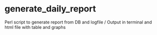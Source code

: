 # generate_daily_report
Perl script to generate report from DB and logfile / Output in terminal and html file with table and graphs
